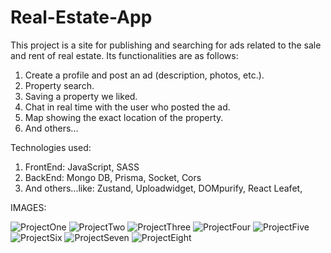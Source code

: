 # Real-Estate-App
 
This project is a site for publishing and searching for ads related to the sale and rent of real estate.
Its functionalities are as follows:
1. Create a profile and post an ad (description, photos, etc.).
2. Property search.
3. Saving a property we liked.
4. Chat in real time with the user who posted the ad.
5. Map showing the exact location of the property.
6. And others...

Technologies used:
1. FrontEnd: JavaScript, SASS
2. BackEnd: Mongo DB, Prisma, Socket, Cors
3. And others...like: Zustand, Uploadwidget, DOMpurify, React Leafet,
   
IMAGES:

![ProjectOne](https://github.com/user-attachments/assets/90b3603e-211a-4ec9-b022-69457bf6f193)
![ProjectTwo](https://github.com/user-attachments/assets/debe1a48-63ac-4f5e-83c4-3a98a8e412dd)
![ProjectThree](https://github.com/user-attachments/assets/50cde66f-bb2c-46df-ab60-cb29731d8ed8)
![ProjectFour](https://github.com/user-attachments/assets/c493e334-1440-4484-85d6-4d8812ffdab4)
![ProjectFive](https://github.com/user-attachments/assets/4931dfd7-e2f7-4749-8c77-097282cb0997)
![ProjectSix](https://github.com/user-attachments/assets/63d4430a-2795-4b98-b5b0-bf796ec718c7)
![ProjectSeven](https://github.com/user-attachments/assets/8449cfc3-00c2-45e1-8a92-7e2eb10ee3f6)
![ProjectEight](https://github.com/user-attachments/assets/ad491aa7-2705-4a55-a553-73d5966b1b31)
